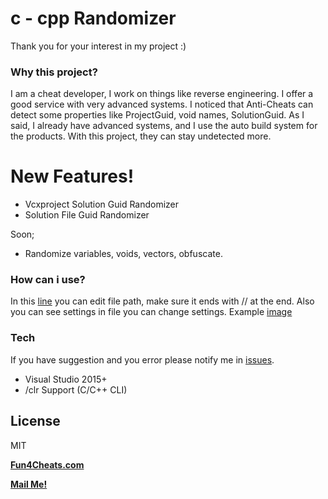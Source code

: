 # c - cpp Randomizer
Thank you for your interest in my project :)
### Why this project?
I am a cheat developer, I work on things like reverse engineering. I offer a good service with very advanced systems. I noticed that Anti-Cheats can detect some properties like ProjectGuid, void names, SolutionGuid. As I said, I already have advanced systems, and I use the auto build system for the products. With this project, they can stay undetected more.

# New Features!
 - Vcxproject Solution Guid Randomizer
 - Solution File Guid Randomizer
 
Soon;
- Randomize variables, voids, vectors, obfuscate.

### How can i use?
In this [line](https://github.com/SwenenzY/cpp-c-randomizer/blob/95fc42b589263540c4dbeb16345a015ff5488e68/Source/main.cpp#L52) you can edit file path, make sure it ends with // at the end. Also you can see settings in file you can change settings. 
Example [image](https://imgur.com/sSsvZwT)
### Tech
If you have suggestion and you error please notify me in [issues](https://github.com/SwenenzY/cpp-c-randomizer/issues).
- Visual Studio 2015+
- /clr Support (C/C++ CLI)

License
----

MIT

**[Fun4Cheats.com](https://Fun4Cheats.com)**

**[Mail Me!](mailto:mail@swenenzy.com)**

